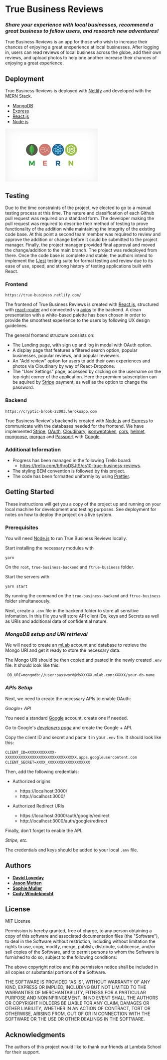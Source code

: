 # **True Business Reviews**

### _Share your experience with local businesses, recommend a great business to fellow users, and research new adventures!_

True Business Reviews is an app for those who wish to increase their chances of enjoying a great enxperience at local businesses. After logging in, users can read reviews of local business across the globe, add their own reviews, and upload photos to help one another increase their chances of enjoying a great experience.

## **Deployment**

True Business Reviews is deployed with [Netlify](https://www.netlify.com/) and developed with the MERN Stack.

- [MongoDB](https://www.mongodb.com/)
- [Express](https://www.npmjs.com/package/express)
- [React.js](https://reactjs.org/)
- [Node.js](https://nodejs.org)

![MERN](MERNSTACK.jpg)

## **Testing**

Due to the time constraints of the project, we elected to go to a manual testing process at this time. The nature and classification of each Github pull request was required on a standard form. The developer making the pull request was required to describe their method of testing to prove functionality of the addition while maintaining the integrity of the existing code base. At this point a second team member was required to review and approve the addition or change before it could be submitted to the project manager. Finally, the project manager provided final approval and moved the change/addition to the main branch. The project was redeployed from there. Once the code base is complete and stable, the authors intend to implement the [[Jest](https://jestjs.io/) testing suite for formal testing and review due to its ease of use, speed, and strong history of testing applications built with React.

### **Frontend**

```
https://true-business.netlify.com/
```

The frontend of True Business Reviews is created with [React.js](https://reactjs.org/), structured with [react-router](https://www.npmjs.com/package/react-router) and connected via [axios](https://www.npmjs.com/package/axios) to the backend.
A clean presentation with a white-based palette has been chosen in order to provide the smoothest experience to the users by following UX design guidelines.

The general frontend structure consists on:

- The Landing page, with sign up and log in modal with OAuth option.
- A display page that features a filtered search option, popular businesses, popular reviews, and popular reviewers.
- An "Add review" option for users to add their own experiences and photos via Cloudinary by way of React-Dropzone.
- The "User Settings" page, accessed by clicking on the username on the top right corner of the application. Here the premium subscription can be aquired by [Stripe](https://stripe.com) payment, as well as the option to change the password.

### **Backend**

```
https://cryptic-brook-22003.herokuapp.com
```

True Business Review's backend is created with [Node.js](https://nodejs.org) and [Express](https://www.npmjs.com/package/express) to communicate with the databases needed for the frontend. We have implemented [Stripe](https://stripe.com), [OAuth](https://oauth.net), [Cloudinary](https://cloudinary.com/), [jsonwebtoken](https://www.npmjs.com/package/jsonwebtoken), [cors](https://www.npmjs.com/package/cors), [helmet](https://www.npmjs.com/package/helmet), [mongoose](https://www.npmjs.com/package/mongoose), [morgan](https://www.npmjs.com/package/morgan) and [Passport](http://www.passportjs.org/) with [Google](https://www.npmjs.com/package/passport-google-oauth20).

### **Additional Information**

- Progress has been managed in the following Trello board:
  - https://trello.com/b/hroDSJtS/cs10-true-business-reviews.
- The styling BEM convention is followed by this project.
- The code has been formatted uniformly by using [Prettier](https://prettier.io/).

## **Getting Started**

These instructions will get you a copy of the project up and running on your local machine for development and testing purposes. See deployment for notes on how to deploy the project on a live system.

### **Prerequisites**

You will need [Node.js](https://nodejs.org) to run True Business Reviews locally.

Start installing the necessary modules with

```
yarn
```

On the `root`, `true-business-backend` and `ftrue-business` folder.

Start the servers with

```
yarn start
```

By running the command on the `true-business-backend` and `ftrue-business` folder simultaneously.

Next, create a `.env` file in the backend folder to store all sensitive infomation. In this file you will store API client IDs, keys and Secrets as well as URIs and additional data of confidential nature.

### _MongoDB setup and URI retrieval_

We will need to create an [mLab](https://mlab.com/) account and database to retrieve the Mongo URI and get it ready to store the necessary data.

The Mongo URI should be then copied and pasted in the newly created `.env` file. It should look like this:

```
 DB_URI=mongodb://user:password@dsXXXXX.mlab.com:XXXXX/your-db-name
```

### _APIs Setup_

Next, we need to create the necessary APIs to enable OAuth:

_Google+ API_

You need a standard [Google](www.gmail.com) account, create one if needed.

Go to Google's [_developers page_](https://console.developers.google.com) and create the Google + API.

Copy the client ID and secret and paste it in your `.env` file. It should look like this:

```
CLIENT_ID=XXXXXXXXXXXX-XXXXXXXXXXXXXXXXXXXXXXXXXXXXXXXX.apps.googleusercontent.com
CLIENT_SECRET=XXXX_XXXXXXXXXXXXXXXXXXX
```

Then, add the following credentials:

- Authorized origins

  - https://localhost:3000/
  - http://localhost:3000/

- Authorized Redirect URIs
  - https://localhost:3000/auth/google/redirect
  - http://localhost:3000/auth/google/redirect

Finally, don't forget to enable the API.

_Stripe, etc._

The credentials and keys should be added to your local `.env` file.

## Authors

- **[David Loveday](https://github.com/AquilaVirtual)**
- **[Jason Metten](https://github.com/metten0)**
- **[Sophie Muller](https://github.com/sophiemullerc)**
- **[Cody Windeknecht](https://github.com/cwindeknecht)**

## License

MIT License

Permission is hereby granted, free of charge, to any person obtaining a copy of this software and associated documentation files (the "Software"), to deal in the Software without restriction, including without limitation the rights to use, copy, modify, merge, publish, distribute, sublicense, and/or sell copies of the Software, and to permit persons to whom the Software is furnished to do so, subject to the following conditions:

The above copyright notice and this permission notice shall be included in all copies or substantial portions of the Software.

THE SOFTWARE IS PROVIDED "AS IS", WITHOUT WARRANTY OF ANY KIND, EXPRESS OR IMPLIED, INCLUDING BUT NOT LIMITED TO THE WARRANTIES OF MERCHANTABILITY, FITNESS FOR A PARTICULAR PURPOSE AND NONINFRINGEMENT. IN NO EVENT SHALL THE AUTHORS OR COPYRIGHT HOLDERS BE LIABLE FOR ANY CLAIM, DAMAGES OR OTHER LIABILITY, WHETHER IN AN ACTION OF CONTRACT, TORT OR OTHERWISE, ARISING FROM, OUT OF OR IN CONNECTION WITH THE SOFTWARE OR THE USE OR OTHER DEALINGS IN THE SOFTWARE.

## Acknowledgments

The authors of this project would like to thank our friends at Lambda School for their support.

